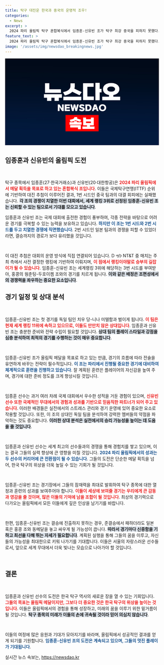 ```yaml
---
title: 탁구 대진운 한국과 중국의 운명적 조우!
categories:
  - News
excerpt: >
  2024 파리 올림픽 탁구 혼합복식에서 임종훈-신유빈 조가 탁구 최강 중국을 피하지 못했다. 첫 상대는 독일, 준결승에서 일본과 대결 가능성이 커 흥미진진한 경기가 예고된다!
feature_text: >
  2024 파리 올림픽 탁구 혼합복식에서 임종훈-신유빈 조가 탁구 최강 중국을 피하지 못했다. 첫 상대는 독일, 준결승에서 일본과 대결 가능성이 커 흥미진진한 경기가 예고된다!
image: '/assets/img/newsdao_breakingnews.jpg'
---
```


<p><img src="/assets/img/newsdao_breakingnews.jpg" alt="pcversion 속보" /></p>

<h2 data-ke-size="size26">임종훈과 신유빈의 올림픽 도전</h2>

<p data-ke-size="size16">&nbsp;</p>

<p>탁구 종목에서 임종훈(27·한국거래소)과 신유빈(20·대한항공)은 <b><span style="color: #ee2323;">2024 파리 올림픽에서 메달 획득을 목표로 하고 있는 혼합복식 조입니다</span></b>. 이들은 국제탁구연맹(ITTF) 순위에 기반하여 대진 추첨이 이루어진 결과, 1번 시드인 중국 팀과의 대결 회피에는 실패했습니다. <b><span style="background-color: #21538527;">각 조의 경쟁이 치열한 이번 대회에서, 세계 랭킹 3위로 선정된 임종훈-신유빈 조는 신뢰할 수 있는 팀으로서 기대를 모으고 있습니다</span></b>.</p>

<p>임종훈과 신유빈 조는 국제 대회에 출전한 경험이 풍부하여, 각종 전략을 바탕으로 어려운 경기를 극복할 수 있는 능력을 보유하고 있습니다. <b><span style="color: #1a5490;">하지만 이 조는 1번 시드와 2번 시드를 두고 치열한 경쟁에 직면했습니다</span></b>. 2번 시드인 일본 팀과의 경쟁을 피할 수 있었더라면, 결승까지의 경로가 보다 유리했을 것입니다.</p>

<p data-ke-size="size16">&nbsp;</p>

<p>이 대진 추첨은 대회의 운영 방식에 직접 연결되어 있습니다. D לפי NT&amp;T 중 매치는 주최 측에서 사전 결정한 랭킹에 기반하여 이뤄지며, <b><span style="color: #ee2323;">이 점에서 랭킹이야말로 승부의 길잡이가 될 수 있습니다</span></b>. 임종훈-신유빈 조는 세계랭킹 3위에 해당하는 3번 시드를 부여받아, 홍콩의 웡춘팅-두호이켐 조와의 경기를 치르게 됩니다. <b><span style="background-color: #21538527;">이와 같은 배정은 조편성에서의 경쟁력을 좌우하는 중요한 요소입니다</span></b>.</p>

<h2 data-ke-size="size26">경기 일정 및 상대 분석</h2>

<p data-ke-size="size16">&nbsp;</p>

<p>임종훈-신유빈 조는 첫 경기를 독일 팀인 치우 당-니나 미텔함과 벌이게 됩니다. <b><span style="color: #ee2323;">이 팀은 현재 세계 랭킹 11위에 속하고 있으므로, 이들도 만만치 않은 상대입니다</span></b>. 임종훈과 신유빈 조는 충분한 준비와 전략 수립이 필요할 것입니다. <b><span style="background-color: #21538527;">상대 팀의 플레이 스타일과 강점을 심층 분석하여 최적의 경기를 수행하는 것이 매우 중요합니다</span></b>.</p>

<p data-ke-size="size16">&nbsp;</p>

<p>임종훈-신유빈 조가 올림픽 메달을 목표로 하고 있는 만큼, 경기의 흐름에 따라 전술을 유연하게 바꾸는 전략이 필수적입니다. <b><span style="color: #1a5490;">이 조는 파리에서 진행될 중요한 경기에 대비하여 체계적으로 훈련을 진행하고 있습니다</span></b>. 잘 계획된 훈련은 플레이어의 자신감을 높여 주며, 경기에 대한 준비 정도를 크게 향상시킬 것입니다.</p>

<p data-ke-size="size16">&nbsp;</p>

<p>임종훈 선수는 과거 여러 차례 국제 대회에서 우수한 성적을 거둔 경험이 있으며, <b><span style="color: #ee2323;">신유빈 선수 또한 국제적인 무대에서의 경험과 성과를 기반으로 믿음직한 파트너가 되어 주고 있습니다</span></b>. 이러한 배경들은 실전에서의 스트레스 관리와 경기 운영에 있어 중요한 요소로 작용할 것입니다. 또한, 이 조의 상대인 독일 팀을 분석하여 강력한 멤버들의 약점을 파악하는 것도 중요합니다. <b><span style="background-color: #21538527;">이러한 상대 분석은 실전에서의 승리 가능성을 높이는 데 도움을 줄 것입니다</span></b>.</p>

<p data-ke-size="size16">&nbsp;</p>

<p>임종훈과 신유빈 선수는 세계 최고의 선수들과의 경쟁을 통해 경험치를 쌓고 있으며, 이는 결국 그들의 실력 향상에 큰 영향을 미칠 것입니다. <b><span style="color: #1a5490;">2024 파리 올림픽에서의 성과는 두 선수의 커리어에 큰 전환점이 될 수 있습니다</span></b>. 그들의 도전은 단순한 메달 획득을 넘어, 한국 탁구의 위상을 더욱 높일 수 있는 기회가 될 것입니다.</p>

<p data-ke-size="size16">&nbsp;</p>

<p>임종훈-신유빈 조는 경기장에서 그들의 잠재력을 최대로 발휘하여 탁구 종목에 대한 열정과 훈련의 성과를 보여주어야 합니다. <b><span style="color: #ee2323;">이들이 세상에 보여줄 경기는 우리에게 큰 감동과 영감을 줄 것이며, 많은 이들의 기억에 남을 조합이 될 것입니다</span></b>. 최상의 경기력으로 다가오는 올림픽에서 모든 이들에게 깊은 인상을 남기기를 바랍니다.</p>

<p data-ke-size="size16">&nbsp;</p>

<p>한편, 임종훈-신유빈 조는 결승에 진출하지 못하는 경우, 준결승에서 패하더라도 일본 혹은 홍콩 조와 동메달을 놓고 싸우게 될 가능성이 큽니다. <b><span style="background-color: #21538527;">따라서 경기마다 신중함을 기하고 최선을 다해 뛰는 자세가 필요합니다</span></b>. 계획된 실행을 통해 그들의 꿈을 이루고, 자신들의 가능성을 최대한으로 키워 나가기를 기대합니다. 이들은 서울의 자랑스러운 선수들로서, 앞으로 세계 무대에서 더욱 빛나는 모습으로 나아가야 할 것입니다.</p>

<p data-ke-size="size16">&nbsp;</p>

<h2 data-ke-size="size26">결론</h2>

<p data-ke-size="size16">&nbsp;</p>

<p>임종훈과 신유빈 선수의 도전은 한국 탁구 역사의 새로운 장을 열 수 있는 기회입니다. <b><span style="color: #ee2323;">그들의 목표는 올림픽 메달이지만, 그보다 더 중요한 것은 한국 탁구의 위상을 높이는 것입니다</span></b>. 이들은 올림픽에서의 경험을 통해 성장하고, 미래의 꿈을 이루기 위한 밑거름이 될 것입니다. <b><span style="background-color: #21538527;">탁구 종목의 미래가 이들의 손에 귀속될 것이라 믿어 의심치 않습니다</span></b>.</p>

<p data-ke-size="size16">&nbsp;</p>

<p>이들의 여정에 많은 응원과 기대가 모아지기를 바라며, 올림픽에서 성공적인 결과를 얻게 되기를 기원합니다. <b><span style="color: #1a5490;">임종훈-신유빈 조의 도전은 계속되고 있으며, 그들의 멋진 플레이가 기대됩니다</span></b>.</p>
실시간 뉴스 속보는, <a href="https://newsdao.kr" rel="dofollow">https://newsdao.kr</a>



